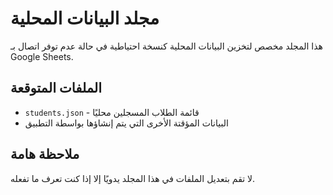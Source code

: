 # مجلد البيانات المحلية

هذا المجلد مخصص لتخزين البيانات المحلية كنسخة احتياطية في حالة عدم توفر اتصال بـ Google Sheets.

## الملفات المتوقعة

- `students.json` - قائمة الطلاب المسجلين محليًا
- البيانات المؤقتة الأخرى التي يتم إنشاؤها بواسطة التطبيق

## ملاحظة هامة

لا تقم بتعديل الملفات في هذا المجلد يدويًا إلا إذا كنت تعرف ما تفعله.
